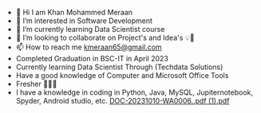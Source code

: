 - 👋 Hi I am Khan Mohammed Meraan
- 👀 I’m interested in Software Development
- 🌱 I’m currently learning Data Scientist course 
- 💞️ I’m looking to collaborate on Project's and Idea's 💡💭
- 📫 How to reach me kmeraan65@gmail.com
- Completed Graduation in BSC-IT in April 2023
- Currently learning Data Scientist Through (Techdata Solutions)
- Have a good knowledge of Computer and Microsoft Office Tools 
- Fresher 🧑🏻‍💼
- I have a knowledge in coding in Python, Java, MySQL, Jupiternotebook, Spyder, Android studio, etc.
[DOC-20231010-WA0006..pdf (1).pdf](https://github.com/KhanmohdMeer/KhanmohdMeer/files/13568675/DOC-20231010-WA0006.pdf.1.pdf)
